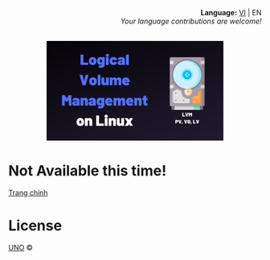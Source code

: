 <div align="right">
  <div><b>Language:</b> <a href="../content/lvm-vi.md">VI</a> | EN</div>
  <div><i>Your language contributions are welcome!</i></div>
</div>
<p align="center">
  <br/>
  <a href="https://github.com/phuonguno98/Logical-Volume-Management">	
      <img src="../img/lvm.webp" alt="Logical Volume Management" style="height: 70%; width: 70%">
  </a>
</p>


# Not Available this time!

[Trang chính](../README.md)

# License

[UNO](LICENSE.md) &copy;
